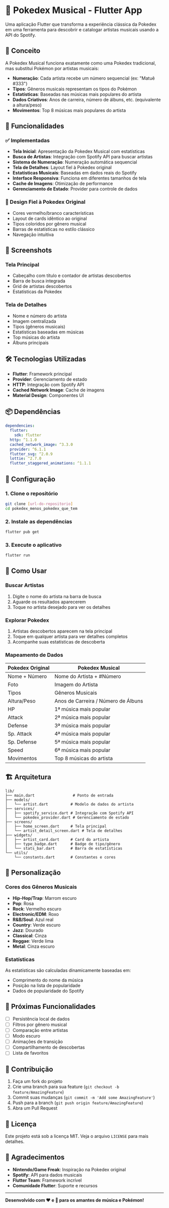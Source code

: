 # 🎵 Pokedex Musical - Flutter App

Uma aplicação Flutter que transforma a experiência clássica da Pokedex em uma ferramenta para descobrir e catalogar artistas musicais usando a API do Spotify.

## 🎯 Conceito

A Pokedex Musical funciona exatamente como uma Pokedex tradicional, mas substitui Pokémon por artistas musicais:

- **Numeração**: Cada artista recebe um número sequencial (ex: "Matuê #333")
- **Tipos**: Gêneros musicais representam os tipos do Pokémon
- **Estatísticas**: Baseadas nas músicas mais populares do artista
- **Dados Criativos**: Anos de carreira, número de álbuns, etc. (equivalente a altura/peso)
- **Movimentos**: Top 8 músicas mais populares do artista

## 🚀 Funcionalidades

### ✅ Implementadas
- **Tela Inicial**: Apresentação da Pokedex Musical com estatísticas
- **Busca de Artistas**: Integração com Spotify API para buscar artistas
- **Sistema de Numeração**: Numeração automática sequencial
- **Tela de Detalhes**: Layout fiel à Pokedex original
- **Estatísticas Musicais**: Baseadas em dados reais do Spotify
- **Interface Responsiva**: Funciona em diferentes tamanhos de tela
- **Cache de Imagens**: Otimização de performance
- **Gerenciamento de Estado**: Provider para controle de dados

### 🎨 Design Fiel à Pokedex Original
- Cores vermelho/branco características
- Layout de cards idêntico ao original
- Tipos coloridos por gênero musical
- Barras de estatísticas no estilo clássico
- Navegação intuitiva

## 📱 Screenshots

### Tela Principal
- Cabeçalho com título e contador de artistas descobertos
- Barra de busca integrada
- Grid de artistas descobertos
- Estatísticas da Pokedex

### Tela de Detalhes
- Nome e número do artista
- Imagem centralizada
- Tipos (gêneros musicais)
- Estatísticas baseadas em músicas
- Top músicas do artista
- Álbuns principais

## 🛠️ Tecnologias Utilizadas

- **Flutter**: Framework principal
- **Provider**: Gerenciamento de estado
- **HTTP**: Integração com Spotify API
- **Cached Network Image**: Cache de imagens
- **Material Design**: Componentes UI

## 📦 Dependências

```yaml
dependencies:
  flutter:
    sdk: flutter
  http: ^1.1.0
  cached_network_image: ^3.3.0
  provider: ^6.1.1
  flutter_svg: ^2.0.9
  lottie: ^2.7.0
  flutter_staggered_animations: ^1.1.1
```

## 🔧 Configuração

### 1. Clone o repositório
```bash
git clone [url-do-repositorio]
cd pokedex_menos_pokedex_que_tem
```

### 2. Instale as dependências
```bash
flutter pub get
```

### 3. Execute o aplicativo
```bash
flutter run
```

## 🎵 Como Usar

### Buscar Artistas
1. Digite o nome do artista na barra de busca
2. Aguarde os resultados aparecerem
3. Toque no artista desejado para ver os detalhes

### Explorar Pokedex
1. Artistas descobertos aparecem na tela principal
2. Toque em qualquer artista para ver detalhes completos
3. Acompanhe suas estatísticas de descoberta

### Mapeamento de Dados

| Pokedex Original | Pokedex Musical |
|------------------|-----------------|
| Nome + Número | Nome do Artista + #Número |
| Foto | Imagem do Artista |
| Tipos | Gêneros Musicais |
| Altura/Peso | Anos de Carreira / Número de Álbuns |
| HP | 1ª música mais popular |
| Attack | 2ª música mais popular |
| Defense | 3ª música mais popular |
| Sp. Attack | 4ª música mais popular |
| Sp. Defense | 5ª música mais popular |
| Speed | 6ª música mais popular |
| Movimentos | Top 8 músicas do artista |

## 🏗️ Arquitetura

```
lib/
├── main.dart                 # Ponto de entrada
├── models/
│   └── artist.dart          # Modelo de dados do artista
├── services/
│   ├── spotify_service.dart # Integração com Spotify API
│   └── pokedex_provider.dart # Gerenciamento de estado
├── screens/
│   ├── home_screen.dart     # Tela principal
│   └── artist_detail_screen.dart # Tela de detalhes
├── widgets/
│   ├── artist_card.dart     # Card do artista
│   ├── type_badge.dart      # Badge de tipo/gênero
│   └── stats_bar.dart       # Barra de estatísticas
└── utils/
    └── constants.dart       # Constantes e cores
```

## 🎨 Personalização

### Cores dos Gêneros Musicais
- **Hip-Hop/Trap**: Marrom escuro
- **Pop**: Rosa
- **Rock**: Vermelho escuro
- **Electronic/EDM**: Roxo
- **R&B/Soul**: Azul real
- **Country**: Verde escuro
- **Jazz**: Dourado
- **Classical**: Cinza
- **Reggae**: Verde lima
- **Metal**: Cinza escuro

### Estatísticas
As estatísticas são calculadas dinamicamente baseadas em:
- Comprimento do nome da música
- Posição na lista de popularidade
- Dados de popularidade do Spotify

## 🔮 Próximas Funcionalidades

- [ ] Persistência local de dados
- [ ] Filtros por gênero musical
- [ ] Comparação entre artistas
- [ ] Modo escuro
- [ ] Animações de transição
- [ ] Compartilhamento de descobertas
- [ ] Lista de favoritos

## 🤝 Contribuição

1. Faça um fork do projeto
2. Crie uma branch para sua feature (`git checkout -b feature/AmazingFeature`)
3. Commit suas mudanças (`git commit -m 'Add some AmazingFeature'`)
4. Push para a branch (`git push origin feature/AmazingFeature`)
5. Abra um Pull Request

## 📄 Licença

Este projeto está sob a licença MIT. Veja o arquivo `LICENSE` para mais detalhes.

## 🙏 Agradecimentos

- **Nintendo/Game Freak**: Inspiração na Pokedex original
- **Spotify**: API para dados musicais
- **Flutter Team**: Framework incrível
- **Comunidade Flutter**: Suporte e recursos

---

**Desenvolvido com ❤️ e 🎵 para os amantes de música e Pokémon!**
